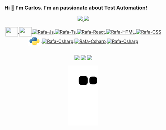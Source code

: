 ### Hi 👋 I'm Carlos. I'm an passionate about Test Automation!

<div align="center">
  <a href="https://www.linkedin.com/in/cccarv/">
  <img height="150em" src="https://github-readme-stats.vercel.app/api?username=cccarv82&show_icons=true&theme=nord&include_all_commits=true&count_private=true"/>
  <img height="150em" src="https://github-readme-stats.vercel.app/api/top-langs/?username=cccarv82&layout=compact&langs_count=7&theme=nord"/>
</div>
  
<div style="display: inline_block" align="center"><br>

  <img align="center" height="30" width="40" src="https://playwright.dev/img/playwright-logo.svg" />  
  <img align="center" height="30" width="40" src="https://cdn.jsdelivr.net/gh/devicons/devicon/icons/typescript/typescript-original.svg" />
  <img align="center" alt="Rafa-Js" height="40" width="40" src="https://github.com/robotframework/visual-identity/blob/master/logo/robot-framework-white.png?raw=true">
  <img align="center" alt="Rafa-Ts" height="30" width="30" src="https://cdn.worldvectorlogo.com/logos/appium.svg">
  <img align="center" alt="Rafa-React" height="30" width="30" src="https://pics.freeicons.io/uploads/icons/png/3556671901536211770-512.png">
  <img align="center" alt="Rafa-HTML" height="40" width="40" src="https://cdn.icon-icons.com/icons2/2107/PNG/512/file_type_cucumber_icon_130657.png">
  <img align="center" alt="Rafa-CSS" height="30" width="40" src="https://cdn.jsdelivr.net/gh/devicons/devicon/icons/selenium/selenium-original.svg">
  <img align="center" alt="Rafa-Python" height="30" width="40" src="https://raw.githubusercontent.com/devicons/devicon/master/icons/python/python-original.svg">
  <img align="center" alt="Rafa-Csharp" height="30" width="40" src="https://cdn.jsdelivr.net/gh/devicons/devicon/icons/ruby/ruby-original.svg">
  <img align="center" alt="Rafa-Csharp" height="40" width="40" src="https://cdn.jsdelivr.net/gh/devicons/devicon/icons/java/java-original-wordmark.svg">
  <img align="center" alt="Rafa-Csharp" height="30" width="40" src="https://cdn.jsdelivr.net/gh/devicons/devicon/icons/nodejs/nodejs-original.svg">
</div>
  
  ##
  
  <div align="center"> 
  <a href="https://www.instagram.com/carlosccarvalho/" target="_blank"><img src="https://img.shields.io/badge/-Instagram-%23E4405F?style=for-the-badge&logo=instagram&logoColor=white" target="_blank"></a>
  <a href = "mailto:cccarv82@gmail.com"><img src="https://img.shields.io/badge/-Gmail-%23333?style=for-the-badge&logo=gmail&logoColor=white" target="_blank"></a>
  <a href="https://www.linkedin.com/in/cccarv" target="_blank"><img src="https://img.shields.io/badge/-LinkedIn-%230077B5?style=for-the-badge&logo=linkedin&logoColor=white" target="_blank"></a> 
    
  ![Snake animation](https://github.com/cccarv82/cccarv82/blob/output/github-contribution-grid-snake.svg)

</div>
